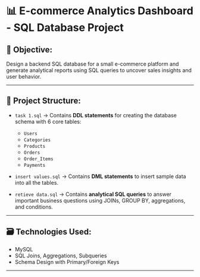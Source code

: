 
# 📊 E-commerce Analytics Dashboard - SQL Database Project

## 🧠 Objective:
Design a backend SQL database for a small e-commerce platform and generate analytical reports using SQL queries to uncover sales insights and user behavior.

---

## 📁 Project Structure:

- `task 1.sql` → Contains **DDL statements** for creating the database schema with 6 core tables:
  - `Users`
  - `Categories`
  - `Products`
  - `Orders`
  - `Order_Items`
  - `Payments`

- `insert values.sql` → Contains **DML statements** to insert sample data into all the tables.

- `retieve data.sql` → Contains **analytical SQL queries** to answer important business questions using JOINs, GROUP BY, aggregations, and conditions.

---



## 🗃️ Technologies Used:

* MySQL
* SQL Joins, Aggregations, Subqueries
* Schema Design with Primary/Foreign Keys

---



